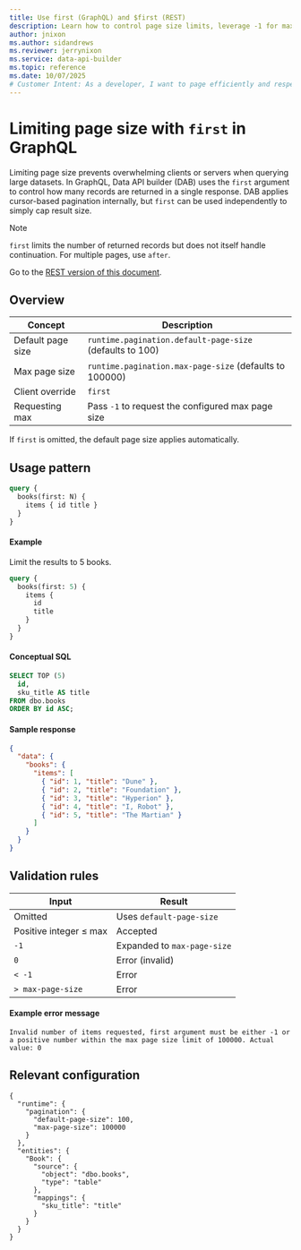 ```yaml
---
title: Use first (GraphQL) and $first (REST)
description: Learn how to control page size limits, leverage -1 for maximum pages, and understand validation for pagination size in Data API builder.
author: jnixon
ms.author: sidandrews
ms.reviewer: jerrynixon
ms.service: data-api-builder
ms.topic: reference
ms.date: 10/07/2025
# Customer Intent: As a developer, I want to page efficiently and respect server limits.
---
```


# Limiting page size with `first` in GraphQL

Limiting page size prevents overwhelming clients or servers when querying large datasets. In GraphQL, Data API builder (DAB) uses the `first` argument to control how many records are returned in a single response. DAB applies cursor-based pagination internally, but `first` can be used independently to simply cap result size.

> [!NOTE]
> `first` limits the number of returned records but does not itself handle continuation. For multiple pages, use `after`.

Go to the [REST version of this document](./first-rest.md).

## Overview

| Concept           | Description                                              |
| ----------------- | -------------------------------------------------------- |
| Default page size | `runtime.pagination.default-page-size` (defaults to 100) |
| Max page size     | `runtime.pagination.max-page-size` (defaults to 100000)  |
| Client override   | `first`                                                  |
| Requesting max    | Pass `-1` to request the configured max page size        |

If `first` is omitted, the default page size applies automatically.

## Usage pattern

```graphql
query {
  books(first: N) {
    items { id title }
  }
}
```

#### Example

Limit the results to 5 books.

```graphql
query {
  books(first: 5) {
    items {
      id
      title
    }
  }
}
```

#### Conceptual SQL

```sql
SELECT TOP (5)
  id,
  sku_title AS title
FROM dbo.books
ORDER BY id ASC;
```

#### Sample response

```json
{
  "data": {
    "books": {
      "items": [
        { "id": 1, "title": "Dune" },
        { "id": 2, "title": "Foundation" },
        { "id": 3, "title": "Hyperion" },
        { "id": 4, "title": "I, Robot" },
        { "id": 5, "title": "The Martian" }
      ]
    }
  }
}
```

## Validation rules

| Input                  | Result                      |
| ---------------------- | --------------------------- |
| Omitted                | Uses `default-page-size`    |
| Positive integer ≤ max | Accepted                    |
| `-1`                   | Expanded to `max-page-size` |
| `0`                    | Error (invalid)             |
| `< -1`                 | Error                       |
| `> max-page-size`      | Error                       |

#### Example error message

```
Invalid number of items requested, first argument must be either -1 or a positive number within the max page size limit of 100000. Actual value: 0
```

## Relevant configuration

```jsonc
{
  "runtime": {
    "pagination": {
      "default-page-size": 100,
      "max-page-size": 100000
    }
  },
  "entities": {
    "Book": {
      "source": {
        "object": "dbo.books",
        "type": "table"
      },
      "mappings": {
        "sku_title": "title"
      }
    }
  }
}
```
